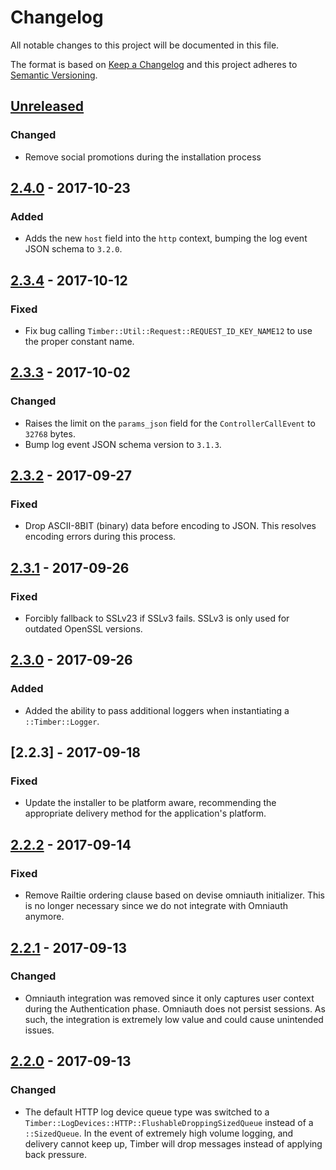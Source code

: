 # Changelog

All notable changes to this project will be documented in this file.

The format is based on [Keep a Changelog](http://keepachangelog.com/en/1.0.0/)
and this project adheres to [Semantic Versioning](http://semver.org/spec/v2.0.0.html).

## [Unreleased]

### Changed

  - Remove social promotions during the installation process

## [2.4.0] - 2017-10-23

### Added

  - Adds the new `host` field into the `http` context, bumping the log event JSON schema to `3.2.0`.

## [2.3.4] - 2017-10-12

### Fixed

  - Fix bug calling `Timber::Util::Request::REQUEST_ID_KEY_NAME12` to use the proper constant name.

## [2.3.3] - 2017-10-02

### Changed

  - Raises the limit on the `params_json` field for the `ControllerCallEvent` to `32768` bytes.
  - Bump log event JSON schema version to `3.1.3`.

## [2.3.2] - 2017-09-27

### Fixed

  - Drop ASCII-8BIT (binary) data before encoding to JSON. This resolves encoding errors during
    this process.

## [2.3.1] - 2017-09-26

### Fixed

  - Forcibly fallback to SSLv23 if SSLv3 fails. SSLv3 is only used for outdated OpenSSL versions.

## [2.3.0] - 2017-09-26

### Added

  - Added the ability to pass additional loggers when instantiating a `::Timber::Logger`.

## [2.2.3] - 2017-09-18

### Fixed

  - Update the installer to be platform aware, recommending the appropriate delivery method
    for the application's platform.


## [2.2.2] - 2017-09-14

### Fixed

  - Remove Railtie ordering clause based on devise omniauth initializer. This is no longer
    necessary since we do not integrate with Omniauth anymore.

## [2.2.1] - 2017-09-13

### Changed

  - Omniauth integration was removed since it only captures user context during the Authentication
    phase. Omniauth does not persist sessions. As such, the integration is extremely low value
    and could cause unintended issues.

## [2.2.0] - 2017-09-13

### Changed

  - The default HTTP log device queue type was switched to a
    `Timber::LogDevices::HTTP::FlushableDroppingSizedQueue` instead of a `::SizedQueue`. In the
    event of extremely high volume logging, and delivery cannot keep up, Timber will drop messages
    instead of applying back pressure.


[Unreleased]: https://github.com/timberio/timber-ruby/compare/v2.4.0...HEAD
[2.4.0]: https://github.com/timberio/timber-ruby/compare/v2.3.4...v2.4.0
[2.3.4]: https://github.com/timberio/timber-ruby/compare/v2.3.3...v2.3.4
[2.3.3]: https://github.com/timberio/timber-ruby/compare/v2.3.2...v2.3.3
[2.3.2]: https://github.com/timberio/timber-ruby/compare/v2.3.1...v2.3.2
[2.3.1]: https://github.com/timberio/timber-ruby/compare/v2.3.0...v2.3.1
[2.3.0]: https://github.com/timberio/timber-ruby/compare/v2.2.2...v2.3.0
[2.2.2]: https://github.com/timberio/timber-ruby/compare/v2.2.2...v2.2.3
[2.2.2]: https://github.com/timberio/timber-ruby/compare/v2.2.1...v2.2.2
[2.2.1]: https://github.com/timberio/timber-ruby/compare/v2.2.0...v2.2.1
[2.2.0]: https://github.com/timberio/timber-ruby/compare/v2.1.10...v2.2.0
